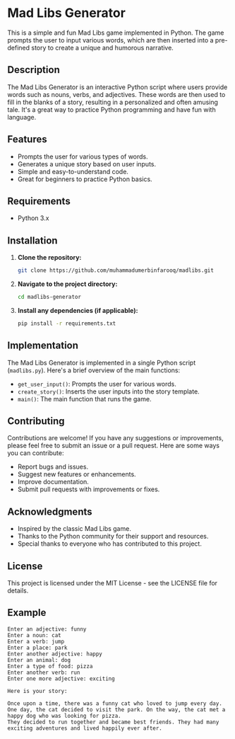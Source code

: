 # Mad Libs Generator

This is a simple and fun Mad Libs game implemented in Python. The game prompts the user to input various words, which are then inserted into a pre-defined story to create a unique and humorous narrative.

## Description

The Mad Libs Generator is an interactive Python script where users provide words such as nouns, verbs, and adjectives. These words are then used to fill in the blanks of a story, resulting in a personalized and often amusing tale. It's a great way to practice Python programming and have fun with language.

## Features

- Prompts the user for various types of words.
- Generates a unique story based on user inputs.
- Simple and easy-to-understand code.
- Great for beginners to practice Python basics.

## Requirements

- Python 3.x

## Installation

1. **Clone the repository:**
    ```bash
    git clone https://github.com/muhammadumerbinfarooq/madlibs.git
    ```

2. **Navigate to the project directory:**
    ```bash
    cd madlibs-generator
    ```

3. **Install any dependencies (if applicable):**
    ```bash
    pip install -r requirements.txt
    ```

## Implementation

The Mad Libs Generator is implemented in a single Python script (`madlibs.py`). Here's a brief overview of the main functions:

- `get_user_input()`: Prompts the user for various words.
- `create_story()`: Inserts the user inputs into the story template.
- `main()`: The main function that runs the game.

## Contributing

Contributions are welcome! If you have any suggestions or improvements, please feel free to submit an issue or a pull request. Here are some ways you can contribute:

- Report bugs and issues.
- Suggest new features or enhancements.
- Improve documentation.
- Submit pull requests with improvements or fixes.

## Acknowledgments

- Inspired by the classic Mad Libs game.
- Thanks to the Python community for their support and resources.
- Special thanks to everyone who has contributed to this project.

## License

This project is licensed under the MIT License - see the LICENSE file for details.

## Example

```plaintext
Enter an adjective: funny
Enter a noun: cat
Enter a verb: jump
Enter a place: park
Enter another adjective: happy
Enter an animal: dog
Enter a type of food: pizza
Enter another verb: run
Enter one more adjective: exciting

Here is your story:

Once upon a time, there was a funny cat who loved to jump every day. 
One day, the cat decided to visit the park. On the way, the cat met a happy dog who was looking for pizza. 
They decided to run together and became best friends. They had many exciting adventures and lived happily ever after.
